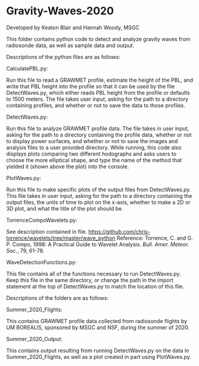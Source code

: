 # Gravity-Waves-2020


 Developed by Keaton Blair and Hannah Woody, MSGC


 This folder contains python code to detect and analyze gravity
 waves from radiosonde data, as well as sample data and output.


 Descriptions of the python files are as follows:


 CalculatePBL.py:

 Run this file to read a GRAWMET profile, estimate the height of the PBL,
 and write that PBL height into the profile so that it can be used by
 the file DetectWaves.py, which either reads PBL height from the profile
 or defaults to 1500 meters. The file takes user input, asking for the
 path to a directory containing profiles, and whether or not to save the
 data to those profiles.

 DetectWaves.py:

 Run this file to analyze GRAWMET profile data. The file takes in user input,
 asking for the path to a directory containing the profile data, whether or
 not to display power surfaces, and whether or not to save the images and
 analysis files to a user provided directory. While running, this code also
 displays plots comparing two different hodographs and asks users to choose
 the more elliptical shape, and type the name of the method that yielded it
 (shown above the plot) into the console.

 PlotWaves.py:

 Run this file to make specific plots of the output files from DetectWaves.py.
 This file takes in user input, asking for the path to a directory containing
 the output files, the units of time to plot on the x-axis, whether to make a
 2D or 3D plot, and what the title of the plot should be.

 TorrenceCompoWavelets.py:

 See description contained in file. https://github.com/chris-torrence/wavelets/tree/master/wave_python
 Reference: Torrence, C. and G. P. Compo, 1998: A Practical Guide to
            Wavelet Analysis. <I>Bull. Amer. Meteor. Soc.</I>, 79, 61-78.

 WaveDetectionFunctions.py:

 This file contains all of the functions necessary to run DetectWaves.py. Keep
 this file in the same directory, or change the path in the import statement at
 the top of DetectWaves.py to match the location of this file.


 Descriptions of the folders are as follows:


 Summer_2020_Flights:

 This contains GRAWMET profile data collected from radiosonde flights by UM
 BOREALIS, sponsored by MSGC and NSF, during the summer of 2020.

 Summer_2020_Output:

 This contains output resulting from running DetectWaves.py on the data in
 Summer_2020_Flights, as well as a plot created in part using PlotWaves.py.